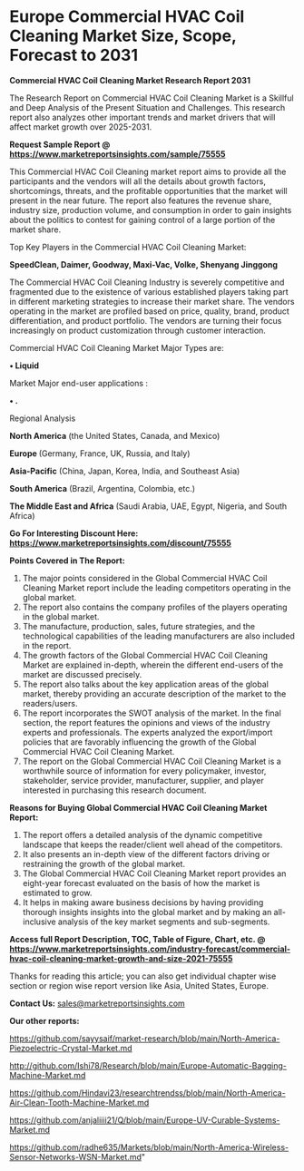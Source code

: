  # Europe Commercial HVAC Coil Cleaning Market Size, Scope, Forecast to 2031

<strong>Commercial HVAC Coil Cleaning Market Research Report 2031</strong>

The Research Report on Commercial HVAC Coil Cleaning Market is a Skillful and Deep Analysis of the Present Situation and Challenges. This research report also analyzes other important trends and market drivers that will affect market growth over 2025-2031.

<strong>Request Sample Report @ <a href=https://www.marketreportsinsights.com/sample/75555>https://www.marketreportsinsights.com/sample/75555</a></strong>

This Commercial HVAC Coil Cleaning market report aims to provide all the participants and the vendors will all the details about growth factors, shortcomings, threats, and the profitable opportunities that the market will present in the near future. The report also features the revenue share, industry size, production volume, and consumption in order to gain insights about the politics to contest for gaining control of a large portion of the market share.

Top Key Players in the Commercial HVAC Coil Cleaning Market:

<strong>SpeedClean, Daimer, Goodway, Maxi-Vac, Volke, Shenyang Jinggong</strong>

The Commercial HVAC Coil Cleaning Industry is severely competitive and fragmented due to the existence of various established players taking part in different marketing strategies to increase their market share. The vendors operating in the market are profiled based on price, quality, brand, product differentiation, and product portfolio. The vendors are turning their focus increasingly on product customization through customer interaction.

Commercial HVAC Coil Cleaning Market Major Types are:

<strong>• Liquid</strong>

Market Major end-user applications :

<strong>• .</strong>

Regional Analysis

</u><strong><b>North America</b></strong> (the United States, Canada, and Mexico)

<strong><b>Europe </b></strong>(Germany, France, UK, Russia, and Italy)

<strong><b>Asia-Pacific</b></strong> (China, Japan, Korea, India, and Southeast Asia)

<strong><b>South America</b></strong> (Brazil, Argentina, Colombia, etc.)

<strong><b>The Middle East and Africa</b></strong> (Saudi Arabia, UAE, Egypt, Nigeria, and South Africa)

<strong>Go For Interesting Discount Here: <a href=https://www.marketreportsinsights.com/discount/75555>https://www.marketreportsinsights.com/discount/75555</a></strong>

<strong>Points Covered in The Report:</strong>
<ol>
  <li>The major points considered in the Global Commercial HVAC Coil Cleaning Market report include the leading competitors operating in the global market.</li>
  <li>The report also contains the company profiles of the players operating in the global market.</li>
  <li>The manufacture, production, sales, future strategies, and the technological capabilities of the leading manufacturers are also included in the report.</li>
  <li>The growth factors of the Global Commercial HVAC Coil Cleaning Market are explained in-depth, wherein the different end-users of the market are discussed precisely.</li>
  <li>The report also talks about the key application areas of the global market, thereby providing an accurate description of the market to the readers/users.</li>
  <li>The report incorporates the SWOT analysis of the market. In the final section, the report features the opinions and views of the industry experts and professionals. The experts analyzed the export/import policies that are favorably influencing the growth of the Global Commercial HVAC Coil Cleaning Market.</li>
  <li>The report on the Global Commercial HVAC Coil Cleaning Market is a worthwhile source of information for every policymaker, investor, stakeholder, service provider, manufacturer, supplier, and player interested in purchasing this research document.</li>
</ol>
<strong>Reasons for Buying Global Commercial HVAC Coil Cleaning Market Report:</strong>

<ol>
  <li>The report offers a detailed analysis of the dynamic competitive landscape that keeps the reader/client well ahead of the competitors.</li>
  <li>It also presents an in-depth view of the different factors driving or restraining the growth of the global market.</li>
  <li>The Global Commercial HVAC Coil Cleaning Market report provides an eight-year forecast evaluated on the basis of how the market is estimated to grow.</li>
  <li>It helps in making aware business decisions by having providing thorough insights insights into the global market and by making an all-inclusive analysis of the key market segments and sub-segments.</li>
</ol>
<strong>Access full Report Description, TOC, Table of Figure, Chart, etc. @ <a href=https://www.marketreportsinsights.com/industry-forecast/commercial-hvac-coil-cleaning-market-growth-and-size-2021-75555>https://www.marketreportsinsights.com/industry-forecast/commercial-hvac-coil-cleaning-market-growth-and-size-2021-75555</a></strong>


Thanks for reading this article; you can also get individual chapter wise section or region wise report version like Asia, United States, Europe.

<strong>Contact Us:</strong>
sales@marketreportsinsights.com

<strong>Our other reports:</strong>

<a href=https://github.com/sayysaif/market-research/blob/main/North-America-Piezoelectric-Crystal-Market.md>https://github.com/sayysaif/market-research/blob/main/North-America-Piezoelectric-Crystal-Market.md</a>

<a href=http://github.com/Ishi78/Research/blob/main/Europe-Automatic-Bagging-Machine-Market.md>http://github.com/Ishi78/Research/blob/main/Europe-Automatic-Bagging-Machine-Market.md</a>

<a href=https://github.com/Hindavi23/researchtrendss/blob/main/North-America-Air-Clean-Tooth-Machine-Market.md>https://github.com/Hindavi23/researchtrendss/blob/main/North-America-Air-Clean-Tooth-Machine-Market.md</a>

<a href=https://github.com/anjaliiii21/Q/blob/main/Europe-UV-Curable-Systems-Market.md>https://github.com/anjaliiii21/Q/blob/main/Europe-UV-Curable-Systems-Market.md</a>

<a href=https://github.com/radhe635/Markets/blob/main/North-America-Wireless-Sensor-Networks-WSN-Market.md>https://github.com/radhe635/Markets/blob/main/North-America-Wireless-Sensor-Networks-WSN-Market.md</a>"
